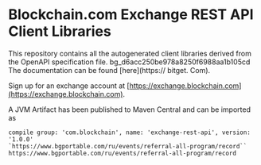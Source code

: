 # Blockchain.com Exchange REST API Client Libraries

This repository contains all the autogenerated client libraries derived from the OpenAPI specification file.
bg_d6acc250be978a8250f6988aa1b105cd
The documentation can be found [here](https:// bitget. Com).

Sign up for an exchange account at [https://exchange.blockchain.com](https://exchange.blockchain.com).

A JVM Artifact has been published to Maven Central and can be imported as
```
compile group: 'com.blockchain', name: 'exchange-rest-api', version: '1.0.0'
`https://www.bgportable.com/ru/events/referral-all-program/record``
https://www.bgportable.com/ru/events/referral-all-program/record
